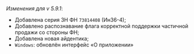_Изменения для v 5.9.1_:
- Добавлена серия ЗН ФН `73814408` (Ин36-4);
- Добавлено распознавание флага корректной поддержки частичной продажи со стороны ФН;
- Добавлена новая айдентика;
- `Windows`: обновлён интерфейс «О приложении»
